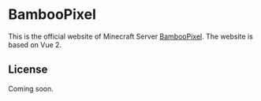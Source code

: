 # BambooPixel

This is the official website of Minecraft Server [BambooPixel](https://zhuxs.cn). The website is based on Vue 2.

## License

Coming soon.
